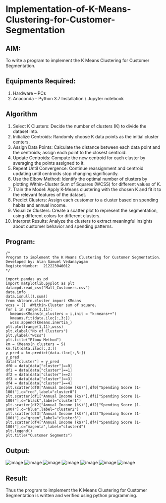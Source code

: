 # Implementation-of-K-Means-Clustering-for-Customer-Segmentation

## AIM:
To write a program to implement the K Means Clustering for Customer Segmentation.

## Equipments Required:
1. Hardware – PCs
2. Anaconda – Python 3.7 Installation / Jupyter notebook

## Algorithm
1. Select K Clusters: Decide the number of clusters (K) to divide the dataset into.
2. Initialize Centroids: Randomly choose K data points as the initial cluster centers.
3. Assign Data Points: Calculate the distance between each data point and the centroids; assign each point to the closest centroid.
4. Update Centroids: Compute the new centroid for each cluster by averaging the points assigned to it.
5. Repeat Until Convergence: Continue reassignment and centroid updating until centroids stop changing significantly.
6. Use the Elbow Method: Identify the optimal number of clusters by plotting Within-Cluster Sum of Squares (WCSS) for different values of K.
7. Train the Model: Apply K-Means clustering with the chosen K and fit it to the relevant features of the dataset.
8. Predict Clusters: Assign each customer to a cluster based on spending habits and annual income.
9. Visualize Clusters: Create a scatter plot to represent the segmentation, using different colors for different clusters.
10. Interpret Results: Analyze the clusters to extract meaningful insights about customer behavior and spending patterns.

## Program:
```
/*
Program to implement the K Means Clustering for Customer Segmentation.
Developed by: Alan Samuel Vedanayagam
RegisterNumber:  212223040012
*/
```
```
import pandas as pd 
import matplotlib.pyplot as plt 
data=pd.read_csv("Mall_Customers.csv") 
data.info
data.isnull().sum()
from sklearn.cluster import KMeans
wcss = []  #Within-Cluster sum of square. 
for i in range(1,11):
  kmeans=KMeans(n_clusters = i,init = "k-means++")
  kmeans.fit(data.iloc[:,3:])
  wcss.append(kmeans.inertia_)
plt.plot(range(1,11),wcss)
plt.xlabel("No of Clusters")
plt.ylabel("wcss")
plt.title("Elbow Method")
km = KMeans(n_clusters = 5)
km.fit(data.iloc[:,3:])
y_pred = km.predict(data.iloc[:,3:])
y_pred
data["cluster"] = y_pred
df0 = data[data["cluster"]==0]
df1 = data[data["cluster"]==1]
df2 = data[data["cluster"]==2]
df3 = data[data["cluster"]==3]
df4 = data[data["cluster"]==4]
plt.scatter(df0["Annual Income (k$)"],df0["Spending Score (1-100)"],c="red",label="cluster0")
plt.scatter(df1["Annual Income (k$)"],df1["Spending Score (1-100)"],c="black",label="cluster1")
plt.scatter(df2["Annual Income (k$)"],df2["Spending Score (1-100)"],c="blue",label="cluster2")
plt.scatter(df3["Annual Income (k$)"],df3["Spending Score (1-100)"],c="green",label="cluster3")
plt.scatter(df4["Annual Income (k$)"],df4["Spending Score (1-100)"],c="magenta",label="cluster4")
plt.legend()
plt.title("Customer Segments")
```

## Output:
![image](https://github.com/user-attachments/assets/13462dce-ce65-4e9a-99ae-5977f98a7f54)
![image](https://github.com/user-attachments/assets/f6a0a576-86a4-4e33-aa00-657459aab651)
![image](https://github.com/user-attachments/assets/7a653c69-83bb-4a11-be5b-e2d702de2875)
![image](https://github.com/user-attachments/assets/ea80140e-5919-44b0-9d8d-98bb08900edd)
![image](https://github.com/user-attachments/assets/833dca74-b0d6-4fe5-905b-4e34e7d20abd)
![image](https://github.com/user-attachments/assets/601bb56e-d50f-445a-b202-459d4f09508d)
![image](https://github.com/user-attachments/assets/36b46631-bc6f-4b13-8f70-603b215b2964)



## Result:
Thus the program to implement the K Means Clustering for Customer Segmentation is written and verified using python programming.
